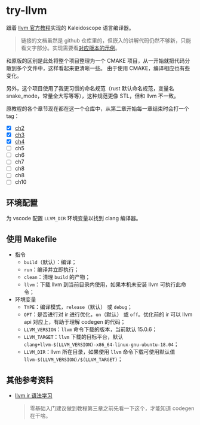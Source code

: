 # try-llvm

跟着 [llvm 官方教程](https://github.com/llvm/llvm-project/blob/release/15.x/llvm/docs/tutorial/MyFirstLanguageFrontend)实现的 Kaleidoscope 语言编译器。

> 链接的文档虽然是 github 仓库里的，但嵌入的讲解代码仍然不够新，只能看文字部分。实现需要看[对应版本的示例](https://github.com/llvm/llvm-project/blob/release/15.x/llvm/examples/Kaleidoscope)。

和原版的区别是此处将整个项目整理为一个 CMAKE 项目，从一开始就把代码分散到多个文件中，这样看起来更清晰一些。
由于使用 CMAKE，编译相应也有些变化。

另外，这个项目使用了我更习惯的命名规范（rust 默认命名规范，变量名 snake_mode，常量全大写等等），这种规范更像 STL，但和 llvm 不一致。

原教程的各个章节现在都在这一个仓库中，从第二章开始每一章结束时会打一个 tag：

- [x] [ch2](https://github.com/YdrMaster/try-llvm/releases/tag/ch2)
- [x] [ch3](https://github.com/YdrMaster/try-llvm/releases/tag/ch3)
- [x] [ch4](https://github.com/YdrMaster/try-llvm/releases/tag/ch4)
- [ ] ch5
- [ ] ch6
- [ ] ch7
- [ ] ch8
- [ ] ch8
- [ ] ch10

## 环境配置

为 vscode 配置 `LLVM_DIR` 环境变量以找到 clang 编译器。

## 使用 Makefile

- 指令
  - `build`（默认）：编译；
  - `run`：编译并立即执行；
  - `clean`：清理 `build` 的产物；
  - `llvm`：下载 llvm 到当前目录内使用，如果本机未安装 llvm 可执行此命令；
- 环境变量
  - `TYPE`：编译模式，`release`（默认） 或 `debug`；
  - `OPT`：是否进行对 ir 进行优化，`on`（默认） 或 `off`。优化前的 ir 可以 llvm api 对应上，有助于理解 codegen 的代码；
  - `LLVM_VERSION`：`llvm` 命令下载的版本，当前默认 15.0.6；
  - `LLVM_TARGET`：`llvm` 下载的目标平台，默认 `clang+llvm-$(LLVM_VERSION)-x86_64-linux-gnu-ubuntu-18.04`；
  - `LLVM_DIR`：llvm 所在目录，如果使用 `llvm` 命令下载可使用默认值 `llvm-$(LLVM_VERSION)/$(LLVM_TARGET)`；

## 其他参考资料

- [llvm ir 语法学习](https://github.com/Evian-Zhang/llvm-ir-tutorial)

  > 零基础入门建议做到教程第三章之前先看一下这个，才能知道 codegen 在干啥。
